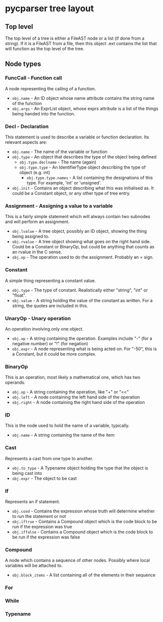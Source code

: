# pycparser tree layout

## Top level
The top level of a tree is either a FileAST node or a list (if done from a string). If it is a FileAST from a file,
then this object .ext contains the list that will function as the top level of the tree.

## Node types

### FuncCall - Function call
A node representing the calling of a function.
* `obj.name` - An ID object whose name attribute contains the string name of the function
* `obj.args` - An ExprList object, whose exprs attribute is a list of the things being handed into the function.

### Decl - Declaration
This statement is used to describe a variable or function declaration. Its relevant aspects are:
* `obj.name` - The name of the variable or function
* `obj.type` - An object that describes the type of the object being defined
  * `obj.type.declname` - The name (again)
  * `obj.type.type` - An IdentifierType object describing the type of object (e.g. int)
    * `obj.type.type.names` - A list containing the designations of this type. For example, 'int' or 'unsigned'.
* `obj.init` - Contains an object describing what this was initialised as. It could be a Constant object, or any
  other type of tree entry.

### Assignment - Assigning a value to a variable
This is a fairly simple statement which will always contain two subnodes and will perform an assignment.
* `obj.lvalue` - A tree object, possibly an ID object, showing the thing being assigned to.
* `obj.rvalue` - A tree object showing what goes on the right hand side. Could be a Constant or BinaryOp, but could be
    anything that counts as an rvalue in the C sense.
* `obj.op` - The operation used to do the assignment. Probably an = sign.

### Constant
A simple thing representing a constant value.
* `obj.type` - The type of constant. Realistically either "string", "int" or "float".
* `obj.value` - A string holding the value of the constant as written. For a string, the quotes are included in this.

### UnaryOp - Unary operation
An operation involving only one object.
* `obj.op` - A string containing the operation. Examples include "-" (for a negative number) or "!" (for negation)
* `obj.expr` - A node representing what is being acted on. For "-50", this is a Constant, but it could be more complex.

### BinaryOp
This is an operation, most likely a mathematical one, which has two operands.
* `obj.op` - A string containing the operation, like "+" or "<<"
* `obj.left` - A node containing the left hand side of the operation
* `obj.right` - A node containing  the right hand side of the operation

### ID
This is the node used to hold the name of a variable, typically.
* `obj.name` - A string containing the name of the item

### Cast
Represents a cast from one type to another.
* `obj.to_type` - A Typename object holding the type that the object is being cast into
* `obj.expr` - The object to be cast

### If
Represents an if statement.
* `obj.cond` - Contains the expression whose truth will determine whether to run the statement or not
* `obj.iftrue` - Contains a Compound object which is the code block to be run if the expression was true
* `obj.iffalse` - Contains a Compound object which is the code block to be run if the expression was false

### Compound
A node which contains a sequence of other nodes. Possibly where local variables will be attached to.
* `obj.block_items` - A list containing all of the elements in their sequence

### For
### While
### Typename